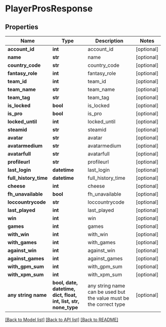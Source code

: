 # PlayerProsResponse


## Properties
Name | Type | Description | Notes
------------ | ------------- | ------------- | -------------
**account_id** | **int** | account_id | [optional] 
**name** | **str** | name | [optional] 
**country_code** | **str** | country_code | [optional] 
**fantasy_role** | **int** | fantasy_role | [optional] 
**team_id** | **int** | team_id | [optional] 
**team_name** | **str** | team_name | [optional] 
**team_tag** | **str** | team_tag | [optional] 
**is_locked** | **bool** | is_locked | [optional] 
**is_pro** | **bool** | is_pro | [optional] 
**locked_until** | **int** | locked_until | [optional] 
**steamid** | **str** | steamid | [optional] 
**avatar** | **str** | avatar | [optional] 
**avatarmedium** | **str** | avatarmedium | [optional] 
**avatarfull** | **str** | avatarfull | [optional] 
**profileurl** | **str** | profileurl | [optional] 
**last_login** | **datetime** | last_login | [optional] 
**full_history_time** | **datetime** | full_history_time | [optional] 
**cheese** | **int** | cheese | [optional] 
**fh_unavailable** | **bool** | fh_unavailable | [optional] 
**loccountrycode** | **str** | loccountrycode | [optional] 
**last_played** | **int** | last_played | [optional] 
**win** | **int** | win | [optional] 
**games** | **int** | games | [optional] 
**with_win** | **int** | with_win | [optional] 
**with_games** | **int** | with_games | [optional] 
**against_win** | **int** | against_win | [optional] 
**against_games** | **int** | against_games | [optional] 
**with_gpm_sum** | **int** | with_gpm_sum | [optional] 
**with_xpm_sum** | **int** | with_xpm_sum | [optional] 
**any string name** | **bool, date, datetime, dict, float, int, list, str, none_type** | any string name can be used but the value must be the correct type | [optional]

[[Back to Model list]](../README.md#documentation-for-models) [[Back to API list]](../README.md#documentation-for-api-endpoints) [[Back to README]](../README.md)


